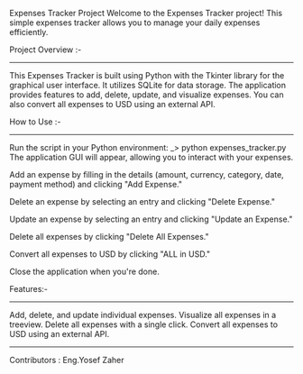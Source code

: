 
Expenses Tracker Project
Welcome to the Expenses Tracker project! This simple expenses tracker allows you to manage your daily expenses efficiently.

Project Overview :-
_________________________________
  This Expenses Tracker is built using Python with the Tkinter library for the graphical user interface. It utilizes SQLite for data storage. The application provides features to add, delete, update, and visualize expenses. You can also convert all expenses to USD using an external API.

How to Use :-
___________
  Run the script in your Python environment:
   _> python expenses_tracker.py
  The application GUI will appear, allowing you to interact with your expenses.
  
  Add an expense by filling in the details (amount, currency, category, date, payment method) and clicking "Add Expense."
  
  Delete an expense by selecting an entry and clicking "Delete Expense."
  
  Update an expense by selecting an entry and clicking "Update an Expense."
  
  Delete all expenses by clicking "Delete All Expenses."
  
  Convert all expenses to USD by clicking "ALL in USD."
  
  Close the application when you're done.

Features:-
_________________________
  Add, delete, and update individual expenses.
  Visualize all expenses in a treeview.
  Delete all expenses with a single click.
  Convert all expenses to USD using an external API.
_________________________  
Contributors : Eng.Yosef Zaher
